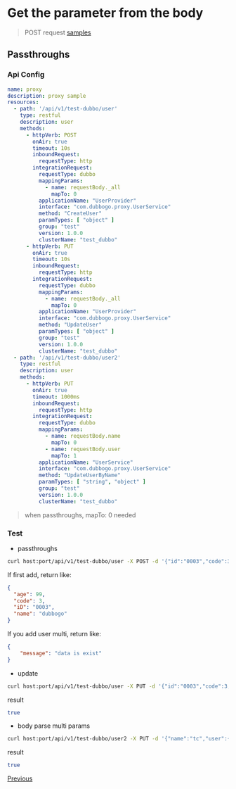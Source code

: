 # Get the parameter from the body

> POST request [samples](https://github.com/dubbogo/dubbo-go-proxy/tree/develop/samples/dubbogo/simple/body)

## Passthroughs

### Api Config

```yaml
name: proxy
description: proxy sample
resources:
  - path: '/api/v1/test-dubbo/user'
    type: restful
    description: user
    methods:
      - httpVerb: POST
        onAir: true
        timeout: 10s
        inboundRequest:
          requestType: http
        integrationRequest:
          requestType: dubbo
          mappingParams:
            - name: requestBody._all
              mapTo: 0
          applicationName: "UserProvider"
          interface: "com.dubbogo.proxy.UserService"
          method: "CreateUser"
          paramTypes: [ "object" ]
          group: "test"
          version: 1.0.0
          clusterName: "test_dubbo"
      - httpVerb: PUT
        onAir: true
        timeout: 10s
        inboundRequest:
          requestType: http
        integrationRequest:
          requestType: dubbo
          mappingParams:
            - name: requestBody._all
              mapTo: 0
          applicationName: "UserProvider"
          interface: "com.dubbogo.proxy.UserService"
          method: "UpdateUser"
          paramTypes: [ "object" ]
          group: "test"
          version: 1.0.0
          clusterName: "test_dubbo"
  - path: '/api/v1/test-dubbo/user2'
    type: restful
    description: user
    methods:
      - httpVerb: PUT
        onAir: true
        timeout: 1000ms
        inboundRequest:
          requestType: http
        integrationRequest:
          requestType: dubbo
          mappingParams:
            - name: requestBody.name
              mapTo: 0
            - name: requestBody.user
              mapTo: 1
          applicationName: "UserService"
          interface: "com.dubbogo.proxy.UserService"
          method: "UpdateUserByName"
          paramTypes: [ "string", "object" ]
          group: "test"
          version: 1.0.0
          clusterName: "test_dubbo"
```

> when passthroughs, mapTo: 0 needed

### Test

- passthroughs

```bash
curl host:port/api/v1/test-dubbo/user -X POST -d '{"id":"0003","code":3,"name":"dubbogo","age":99}' --header "Content-Type: application/json"
```

If first add, return like:

```json
{
  "age": 99,
  "code": 3,
  "iD": "0003",
  "name": "dubbogo"
}
```
If you add user multi, return like: 

```json
{
    "message": "data is exist"
}
```

- update

```bash
curl host:port/api/v1/test-dubbo/user -X PUT -d '{"id":"0003","code":3,"name":"dubbogo","age":99}' --header "Content-Type: application/json"
```

result

```bash
true
```

- body parse multi params

```bash
curl host:port/api/v1/test-dubbo/user2 -X PUT -d '{"name":"tc","user":{"id":"0001","code":1,"name":"tc","age":99}}' --header "Content-Type: application/json"
```

result

```bash
true
```

[Previous](./dubbo.md)
